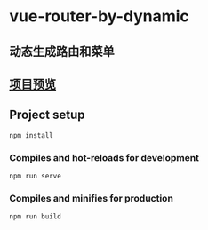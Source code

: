 # vue-router-by-dynamic
## 动态生成路由和菜单

## [项目预览](https://wangqi908.github.io/vueRouterByDynamic/index.html)
## Project setup
```
npm install
```

### Compiles and hot-reloads for development
```
npm run serve
```

### Compiles and minifies for production
```
npm run build
```

